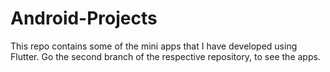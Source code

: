 # Android-Projects
This repo contains some of the mini apps that I have developed using Flutter.
Go the second branch of the respective repository, to see the apps.
